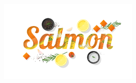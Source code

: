 <p align="center"><img src="./assets/images/salmon_splash.svg" alt="Salmon splash image" width="80%" /></p>